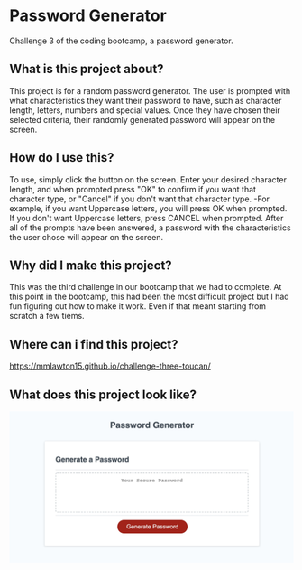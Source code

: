 # Password Generator
Challenge 3 of the coding bootcamp, a password generator.

## What is this project about?
This project is for a random password generator. The user is prompted with what characteristics they want their password to have, such as character length, letters, numbers and special values. Once they have chosen their selected criteria, their randomly generated password will appear on the screen.

## How do I use this?
To use, simply click the button on the screen. Enter your desired character length, and when prompted press "OK" to confirm if you want that character type, or "Cancel" if you don't want that character type. 
-For example, if you want Uppercase letters, you will press OK when prompted. If you don't want Uppercase letters, press CANCEL when prompted.
After all of the prompts have been answered, a password with the characteristics the user chose will appear on the screen.

## Why did I make this project?
This was the third challenge in our bootcamp that we had to complete. At this point in the bootcamp, this had been the most difficult project but I had fun figuring out how to make it work. Even if that meant starting from scratch a few tiems.

## Where can i find this project?
https://mmlawton15.github.io/challenge-three-toucan/

## What does this project look like?
![image](assets/PWGenerator.jpg)